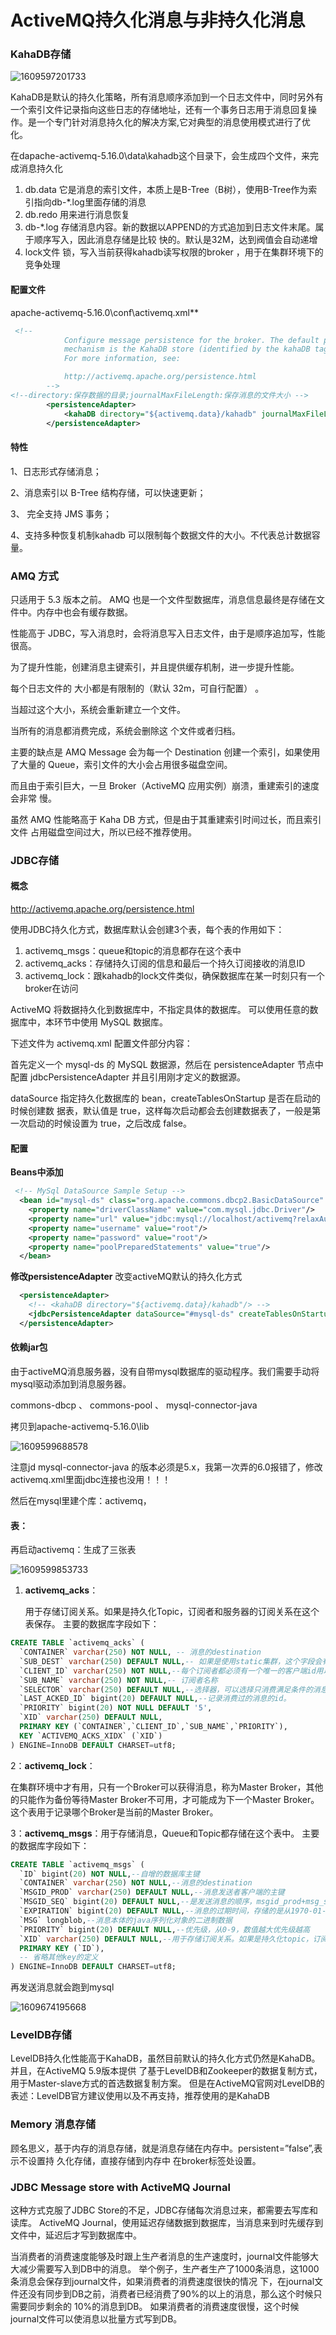 # ActiveMQ持久化消息与非持久化消息

### KahaDB存储

![1609597201733](D:\Z_lhy\STUDY\ActiveMq\doc\img\1609597201733.png)

KahaDB是默认的持久化策略，所有消息顺序添加到一个日志文件中，同时另外有一个索引文件记录指向这些日志的存储地址，还有一个事务日志用于消息回复操作。是一个专门针对消息持久化的解决方案,它对典型的消息使用模式进行了优化。

在dapache-activemq-5.16.0\data\kahadb这个目录下，会生成四个文件，来完成消息持久化 

1. db.data 它是消息的索引文件，本质上是B-Tree（B树），使用B-Tree作为索引指向db-*.log里面存储的消息
2. db.redo 用来进行消息恢复 
3. db-*.log 存储消息内容。新的数据以APPEND的方式追加到日志文件末尾。属于顺序写入，因此消息存储是比较 快的。默认是32M，达到阀值会自动递增 
4. lock文件 锁，写入当前获得kahadb读写权限的broker ，用于在集群环境下的竞争处理

#### 配置文件

apache-activemq-5.16.0\conf\activemq.xml**

```xml
 <!--
            Configure message persistence for the broker. The default persistence
            mechanism is the KahaDB store (identified by the kahaDB tag).
            For more information, see:

            http://activemq.apache.org/persistence.html
        -->
<!--directory:保存数据的目录;journalMaxFileLength:保存消息的文件大小 --> 
        <persistenceAdapter>
            <kahaDB directory="${activemq.data}/kahadb" journalMaxFileLength="16mb"/>
        </persistenceAdapter>
```

#### 特性

1、日志形式存储消息；

2、消息索引以 B-Tree 结构存储，可以快速更新；

3、 完全支持 JMS 事务；

4、支持多种恢复机制kahadb 可以限制每个数据文件的大小。不代表总计数据容量。

### AMQ 方式

 只适用于 5.3 版本之前。 AMQ 也是一个文件型数据库，消息信息最终是存储在文件中。内存中也会有缓存数据。 

性能高于 JDBC，写入消息时，会将消息写入日志文件，由于是顺序追加写，性能很高。

为了提升性能，创建消息主键索引，并且提供缓存机制，进一步提升性能。

每个日志文件的 大小都是有限制的（默认 32m，可自行配置） 。

当超过这个大小，系统会重新建立一个文件。

当所有的消息都消费完成，系统会删除这 个文件或者归档。

主要的缺点是 AMQ Message 会为每一个 Destination 创建一个索引，如果使用了大量的 Queue，索引文件的大小会占用很多磁盘空间。

而且由于索引巨大，一旦 Broker（ActiveMQ 应用实例）崩溃，重建索引的速度会非常 慢。

虽然 AMQ 性能略高于 Kaha DB 方式，但是由于其重建索引时间过长，而且索引文件 占用磁盘空间过大，所以已经不推荐使用。

### JDBC存储

#### 概念

 http://activemq.apache.org/persistence.html 

使用JDBC持久化方式，数据库默认会创建3个表，每个表的作用如下：

1. activemq_msgs：queue和topic的消息都存在这个表中 
2. activemq_acks：存储持久订阅的信息和最后一个持久订阅接收的消息ID 
3. activemq_lock：跟kahadb的lock文件类似，确保数据库在某一时刻只有一个broker在访问 

ActiveMQ 将数据持久化到数据库中，不指定具体的数据库。 可以使用任意的数据库中，本环节中使用 MySQL 数据库。 

下述文件为 activemq.xml 配置文件部分内容：

首先定义一个 mysql-ds 的 MySQL 数据源，然后在 persistenceAdapter 节点中配置 jdbcPersistenceAdapter 并且引用刚才定义的数据源。

dataSource 指定持久化数据库的 bean，createTablesOnStartup 是否在启动的时候创建数 据表，默认值是 true，这样每次启动都会去创建数据表了，一般是第一次启动的时候设置为 true，之后改成 false。

#### 配置

**Beans中添加** 

```xml
 <!-- MySql DataSource Sample Setup --> 
  <bean id="mysql-ds" class="org.apache.commons.dbcp2.BasicDataSource" destroy-method="close"> 
    <property name="driverClassName" value="com.mysql.jdbc.Driver"/> 
    <property name="url" value="jdbc:mysql://localhost/activemq?relaxAutoCommit=true"/> 
    <property name="username" value="root"/> 
    <property name="password" value="root"/> 
    <property name="poolPreparedStatements" value="true"/> 
  </bean> 
```

 **修改persistenceAdapter** 改变activeMQ默认的持久化方式

```xml
  <persistenceAdapter>
    <!-- <kahaDB directory="${activemq.data}/kahadb"/> -->
	<jdbcPersistenceAdapter dataSource="#mysql-ds" createTablesOnStartup="true" /> 
  </persistenceAdapter>
```

#### 依赖jar包  

由于activeMQ消息服务器，没有自带mysql数据库的驱动程序。我们需要手动将mysql驱动添加到消息服务器。 

 commons-dbcp 、 commons-pool 、 mysql-connector-java 

拷贝到apache-activemq-5.16.0\lib

![1609599688578](D:\Z_lhy\STUDY\ActiveMq\doc\img\1609599688578.png)

注意jd mysql-connector-java 的版本必须是5.x，我第一次弄的6.0报错了，修改activemq.xml里面jdbc连接也没用！！！

然后在mysql里建个库：activemq，

#### 表：

再启动activemq：生成了三张表

![1609599853733](D:\Z_lhy\STUDY\ActiveMq\doc\img\1609599853733.png)

1. **activemq_acks**：

   用于存储订阅关系。如果是持久化Topic，订阅者和服务器的订阅关系在这个表保存。 主要的数据库字段如下： 

```sql
CREATE TABLE `activemq_acks` (
  `CONTAINER` varchar(250) NOT NULL, -- 消息的destination 
  `SUB_DEST` varchar(250) DEFAULT NULL,-- 如果是使用static集群，这个字段会有集群其他系统的信息 
  `CLIENT_ID` varchar(250) NOT NULL,--每个订阅者都必须有一个唯一的客户端id用以区分 
  `SUB_NAME` varchar(250) NOT NULL,-- 订阅者名称 
  `SELECTOR` varchar(250) DEFAULT NULL,--选择器，可以选择只消费满足条件的消息。条件可以用自定义属性实现，可支持多属性and和or操作 
  `LAST_ACKED_ID` bigint(20) DEFAULT NULL,--记录消费过的消息的id。
  `PRIORITY` bigint(20) NOT NULL DEFAULT '5',
  `XID` varchar(250) DEFAULT NULL,
  PRIMARY KEY (`CONTAINER`,`CLIENT_ID`,`SUB_NAME`,`PRIORITY`),
  KEY `ACTIVEMQ_ACKS_XIDX` (`XID`)
) ENGINE=InnoDB DEFAULT CHARSET=utf8;
```

2：**activemq_lock**：

在集群环境中才有用，只有一个Broker可以获得消息，称为Master Broker，其他的只能作为备份等待Master Broker不可用，才可能成为下一个Master Broker。这个表用于记录哪个Broker是当前的Master Broker。

3：**activemq_msgs**：用于存储消息，Queue和Topic都存储在这个表中。 主要的数据库字段如下：

```sql
CREATE TABLE `activemq_msgs` (
  `ID` bigint(20) NOT NULL,--自增的数据库主键 
  `CONTAINER` varchar(250) NOT NULL,--消息的destination 
  `MSGID_PROD` varchar(250) DEFAULT NULL,--消息发送者客户端的主键 
  `MSGID_SEQ` bigint(20) DEFAULT NULL,--是发送消息的顺序，msgid_prod+msg_seq可以组成jms的messageid 
  `EXPIRATION` bigint(20) DEFAULT NULL,--消息的过期时间，存储的是从1970-01-01到现在的毫秒数 
  `MSG` longblob,--消息本体的java序列化对象的二进制数据 
  `PRIORITY` bigint(20) DEFAULT NULL,--优先级，从0-9，数值越大优先级越高 
  `XID` varchar(250) DEFAULT NULL,--用于存储订阅关系。如果是持久化topic，订阅者和服务器的订阅关系在这个表保存。
  PRIMARY KEY (`ID`),
  -- 省略其他key的定义
) ENGINE=InnoDB DEFAULT CHARSET=utf8;
```

再发送消息就会跑到mysql

![1609674195668](D:\Z_lhy\STUDY\ActiveMq\doc\img\1609674195668.png)



### LevelDB存储

 LevelDB持久化性能高于KahaDB，虽然目前默认的持久化方式仍然是KahaDB。并且，在ActiveMQ 5.9版本提供 了基于LevelDB和Zookeeper的数据复制方式，用于Master-slave方式的首选数据复制方案。 但是在ActiveMQ官网对LevelDB的表述：LevelDB官方建议使用以及不再支持，推荐使用的是KahaDB 

### Memory 消息存储

 顾名思义，基于内存的消息存储，就是消息存储在内存中。persistent=”false”,表示不设置持 久化存储，直接存储到内存中 在broker标签处设置。 

### JDBC Message store with ActiveMQ Journal

这种方式克服了JDBC Store的不足，JDBC存储每次消息过来，都需要去写库和读库。 ActiveMQ Journal，使用延迟存储数据到数据库，当消息来到时先缓存到文件中，延迟后才写到数据库中。

当消费者的消费速度能够及时跟上生产者消息的生产速度时，journal文件能够大大减少需要写入到DB中的消息。 举个例子，生产者生产了1000条消息，这1000条消息会保存到journal文件，如果消费者的消费速度很快的情况 下，在journal文件还没有同步到DB之前，消费者已经消费了90%的以上的消息，那么这个时候只需要同步剩余的 10%的消息到DB。 如果消费者的消费速度很慢，这个时候journal文件可以使消息以批量方式写到DB。